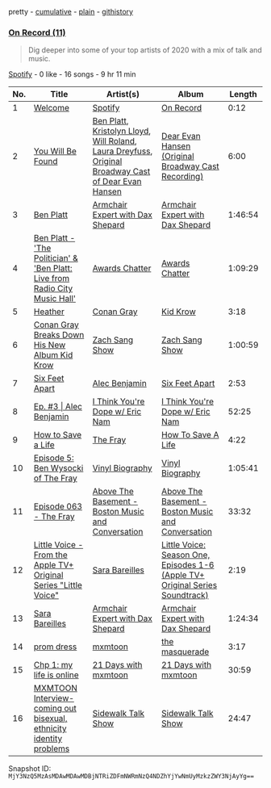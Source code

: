 pretty - [cumulative](/playlists/cumulative/37i9dQZF1EOyQ41S5A0V74.md) - [plain](/playlists/plain/37i9dQZF1EOyQ41S5A0V74) - [githistory](https://github.githistory.xyz/mackorone/spotify-playlist-archive/blob/main/playlists/plain/37i9dQZF1EOyQ41S5A0V74)

### [On Record \(11\)](https://open.spotify.com/playlist/37i9dQZF1EOyQ41S5A0V74)

> Dig deeper into some of your top artists of 2020 with a mix of talk and music.

[Spotify](https://open.spotify.com/user/spotify) - 0 like - 16 songs - 9 hr 11 min

| No. | Title | Artist(s) | Album | Length |
|---|---|---|---|---|
| 1 | [Welcome](https://open.spotify.com/track/5OyDrpEkADJhlSvnopHuQ8) | [Spotify](https://open.spotify.com/artist/5UUG83KSlqPhrBssrducWV) | [On Record](https://open.spotify.com/album/6Tja0wl37TsdQx2o6Ev5zH) | 0:12 |
| 2 | [You Will Be Found](https://open.spotify.com/track/1H7Zqkq54andtaSSnLRrfp) | [Ben Platt](https://open.spotify.com/artist/6qGkLCMQkNGOJ079iEcC5k), [Kristolyn Lloyd](https://open.spotify.com/artist/31Rv7Yk0rBrYdQ0ELNZDaR), [Will Roland](https://open.spotify.com/artist/2FYB9zfwe2ayj4zfNeh466), [Laura Dreyfuss](https://open.spotify.com/artist/5hqM93qFRmwRv3QGrLO0jK), [Original Broadway Cast of Dear Evan Hansen](https://open.spotify.com/artist/5bi4lyuj5ZrayYKlibl9ij) | [Dear Evan Hansen \(Original Broadway Cast Recording\)](https://open.spotify.com/album/0LhDyJXelg31FKLW5GDcKi) | 6:00 |
| 3 | [Ben Platt](https://open.spotify.com/episode/4b75NPb8OTh9aDsWszMyav) | [Armchair Expert with Dax Shepard](https://open.spotify.com/show/6kAsbP8pxwaU2kPibKTuHE) | [Armchair Expert with Dax Shepard](https://open.spotify.com/show/6kAsbP8pxwaU2kPibKTuHE) | 1:46:54 |
| 4 | [Ben Platt \- 'The Politician' & 'Ben Platt: Live from Radio City Music Hall'](https://open.spotify.com/episode/174aTOW4JVCHBtb7mSa1yF) | [Awards Chatter](https://open.spotify.com/show/3FVrMC7m9dWVXfEZyucaF9) | [Awards Chatter](https://open.spotify.com/show/3FVrMC7m9dWVXfEZyucaF9) | 1:09:29 |
| 5 | [Heather](https://open.spotify.com/track/4xqrdfXkTW4T0RauPLv3WA) | [Conan Gray](https://open.spotify.com/artist/4Uc8Dsxct0oMqx0P6i60ea) | [Kid Krow](https://open.spotify.com/album/2CMlkzFI2oDAy5MbyV7OV5) | 3:18 |
| 6 | [Conan Gray Breaks Down His New Album Kid Krow](https://open.spotify.com/episode/6ojbroZbrUuySp86bvPOPu) | [Zach Sang Show](https://open.spotify.com/show/6QRSZ1xqP5uUMgmHw3gBPL) | [Zach Sang Show](https://open.spotify.com/show/6QRSZ1xqP5uUMgmHw3gBPL) | 1:00:59 |
| 7 | [Six Feet Apart](https://open.spotify.com/track/22AJMMJMaQ3qtTwlegrKcm) | [Alec Benjamin](https://open.spotify.com/artist/5IH6FPUwQTxPSXurCrcIov) | [Six Feet Apart](https://open.spotify.com/album/0sW48R4zooMyCQyYQSt8xi) | 2:53 |
| 8 | [Ep\. \#3 \| Alec Benjamin](https://open.spotify.com/episode/7HztB2eoxJl0EkBzRdU4qq) | [I Think You're Dope w/ Eric Nam](https://open.spotify.com/show/6wCxoCzOin6F2J6HKxkuWr) | [I Think You're Dope w/ Eric Nam](https://open.spotify.com/show/6wCxoCzOin6F2J6HKxkuWr) | 52:25 |
| 9 | [How to Save a Life](https://open.spotify.com/track/5fVZC9GiM4e8vu99W0Xf6J) | [The Fray](https://open.spotify.com/artist/0zOcE3mg9nS6l3yxt1Y0bK) | [How To Save A Life](https://open.spotify.com/album/1IM3GwptCGYjRkzCBolyFK) | 4:22 |
| 10 | [Episode 5: Ben Wysocki of The Fray](https://open.spotify.com/episode/0MfQm1ubaSyVQ7qNJ1nj9R) | [Vinyl Biography](https://open.spotify.com/show/534jgfpUs7wrgSwYwZyBnC) | [Vinyl Biography](https://open.spotify.com/show/534jgfpUs7wrgSwYwZyBnC) | 1:05:41 |
| 11 | [Episode 063 \- The Fray](https://open.spotify.com/episode/5fPlNJ255AqdYqofn2qZBm) | [Above The Basement \- Boston Music and Conversation](https://open.spotify.com/show/0YVXXsRqTBxcgEeckV0U16) | [Above The Basement \- Boston Music and Conversation](https://open.spotify.com/show/0YVXXsRqTBxcgEeckV0U16) | 33:32 |
| 12 | [Little Voice \- From the Apple TV+ Original Series "Little Voice"](https://open.spotify.com/track/4Uuyj8yUFKn5m60d2NZuva) | [Sara Bareilles](https://open.spotify.com/artist/2Sqr0DXoaYABbjBo9HaMkM) | [Little Voice: Season One, Episodes 1\-6 \(Apple TV+ Original Series Soundtrack\)](https://open.spotify.com/album/2Ggt8sptJt9rFCdt8Q68NH) | 2:19 |
| 13 | [Sara Bareilles](https://open.spotify.com/episode/1Q9CEksVSd4FGPyDVF8C2h) | [Armchair Expert with Dax Shepard](https://open.spotify.com/show/6kAsbP8pxwaU2kPibKTuHE) | [Armchair Expert with Dax Shepard](https://open.spotify.com/show/6kAsbP8pxwaU2kPibKTuHE) | 1:24:34 |
| 14 | [prom dress](https://open.spotify.com/track/2xCGBWfzTe8l2kvHpgvB6M) | [mxmtoon](https://open.spotify.com/artist/0HthCchcL0kVLHTr113Vk1) | [the masquerade](https://open.spotify.com/album/5mNk0mLiGcJHLGiT0mjHmX) | 3:17 |
| 15 | [Chp 1: my life is online](https://open.spotify.com/episode/4y3BbDpdJsXTkxXrJKardo) | [21 Days with mxmtoon](https://open.spotify.com/show/7k2gNSLZnopnh6pcvkQACK) | [21 Days with mxmtoon](https://open.spotify.com/show/7k2gNSLZnopnh6pcvkQACK) | 30:59 |
| 16 | [MXMTOON Interview\- coming out bisexual, ethnicity identity problems](https://open.spotify.com/episode/2Qc4hW61OKHofGm6ssiiu8) | [Sidewalk Talk Show](https://open.spotify.com/show/4XecmmFwKTjbacFxsbosg7) | [Sidewalk Talk Show](https://open.spotify.com/show/4XecmmFwKTjbacFxsbosg7) | 24:47 |

Snapshot ID: `MjY3NzQ5MzAsMDAwMDAwMDBjNTRiZDFmNWRmNzQ4NDZhYjYwNmUyMzkzZWY3NjAyYg==`
